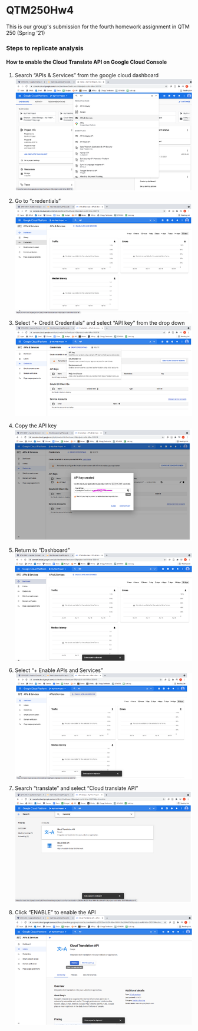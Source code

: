 # QTM250Hw4
This is our group's submission for the fourth homework assignment in QTM 250 (Spring '21)



### Steps to replicate analysis

#### How to enable the Cloud Translate API on Google Cloud Console

1. Search “APIs & Services” from the google cloud dashboard
![](https://github.com/jperelm/QTM250Hw4/blob/main/images/gpic11.PNG)

2) Go to “credentials”
![](https://github.com/jperelm/QTM250Hw4/blob/main/images/gpic1.PNG)


3) Select  “+ Credit Credentials” and select “API key” from the drop down
![](https://github.com/jperelm/QTM250Hw4/blob/main/images/gpic3.PNG)


4) Copy the API key
![](https://github.com/jperelm/QTM250Hw4/blob/main/images/gpic4.PNG)


5) Return to “Dashboard”
![](https://github.com/jperelm/QTM250Hw4/blob/main/images/gpic5.PNG)


6) Select “+ Enable APIs and Services” 
![](https://github.com/jperelm/QTM250Hw4/blob/main/images/gpic6.PNG)


7) Search “translate” and select “Cloud translate API”
![](https://github.com/jperelm/QTM250Hw4/blob/main/images/gpic7.PNG)

8) Click “ENABLE” to enable the API
![](https://github.com/jperelm/QTM250Hw4/blob/main/images/gpic8.PNG)
